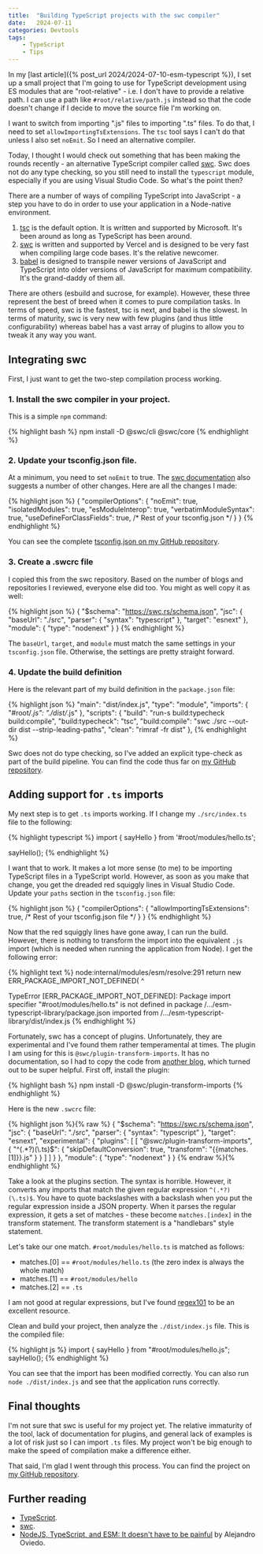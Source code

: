 ```yaml
---
title:  "Building TypeScript projects with the swc compiler"
date:   2024-07-11
categories: Devtools
tags:
    - TypeScript
    - Tips
---
```


In my [last article]({% post_url 2024/2024-07-10-esm-typescript %}), I set up a small project that I'm going to use for TypeScript development using ES modules that are "root-relative" - i.e. I don't have to provide a relative path.  I can use a path like `#root/relative/path.js` instead so that the code doesn't change if I decide to move the source file I'm working on.

I want to switch from importing ".js" files to importing ".ts" files.  To do that, I need to set `allowImportingTsExtensions`.  The `tsc` tool says I can't do that unless I also set `noEmit`.  So I need an alternative compiler. 

Today, I thought I would check out something that has been making the rounds recently - an alternative TypeScript compiler called [swc](https://swc.rs).  Swc does not do any type checking, so you still need to install the `typescript` module, especially if you are using Visual Studio Code.  So what's the point then?

There are a number of ways of compiling TypeScript into JavaScript - a step you have to do in order to use your application in a Node-native environment.

1. [tsc](https://typescriptlang.org) is the default option.  It is written and supported by Microsoft.  It's been around as long as TypeScript has been around.
2. [swc](https://swc.rs) is written and supported by Vercel and is designed to be very fast when compiling large code bases.  It's the relative newcomer.
3. [babel](https://babeljs.io/docs/en/) is designed to transpile newer versions of JavaScript and TypeScript into older versions of JavaScript for maximum compatibility.  It's the grand-daddy of them all.

There are others (esbuild and sucrose, for example).  However, these three represent the best of breed when it comes to pure compilation tasks.  In terms of speed, swc is the fastest, tsc is next, and babel is the slowest.  In terms of maturity, swc is very new with few plugins (and thus little configurability) whereas babel has a vast array of plugins to allow you to tweak it any way you want.

## Integrating swc

First, I just want to get the two-step compilation process working. 

### 1. Install the swc compiler in your project.

This is a simple `npm` command:

{% highlight bash %}
npm install -D @swc/cli @swc/core
{% endhighlight %}

### 2. Update your tsconfig.json file.

At a minimum, you need to set `noEmit` to true.  The [swc documentation](https://swc.rs/docs/migrating-from-tsc) also suggests a number of other changes.  Here are all the changes I made:

{% highlight json %}
{
    "compilerOptions": {
        "noEmit": true,
        "isolatedModules": true, 
        "esModuleInterop": true,
        "verbatimModuleSyntax": true,
        "useDefineForClassFields": true,
        /* Rest of your tsconfig.json */
    }
}
{% endhighlight %}

You can see the complete [tsconfig.json on my GitHub repository](https://github.com/adrianhall/esm-typescript-library/blob/v2/tsconfig.json).

### 3. Create a .swcrc file

I copied this from the swc repository.  Based on the number of blogs and repositories I reviewed, everyone else did too.  You might as well copy it as well:

{% highlight json %}
{
    "$schema": "https://swc.rs/schema.json",
    "jsc": {
        "baseUrl": "./src",
        "parser": {
            "syntax": "typescript"
        },
        "target": "esnext"
    },
    "module": {
        "type": "nodenext"
    }
}
{% endhighlight %}

The `baseUrl`, `target`, and `module` must match the same settings in your `tsconfig.json` file.  Otherwise, the settings are pretty straight forward.

### 4. Update the build definition

Here is the relevant part of my build definition in the `package.json` file:

{% highlight json %}
  "main": "dist/index.js",
  "type": "module",
  "imports": {
    "#root/*.js": "./dist/*.js"
  },
  "scripts": {
    "build": "run-s build:typecheck build:compile",
    "build:typecheck": "tsc",
    "build:compile": "swc ./src --out-dir dist --strip-leading-paths",
    "clean": "rimraf -fr dist"
  },
{% endhighlight %}

Swc does not do type checking, so I've added an explicit type-check as part of the build pipeline. You can find the code thus far on [my GitHub repository](https://github.com/adrianhall/esm-typescript-library/blob/v2).

## Adding support for `.ts` imports

My next step is to get `.ts` imports working.  If I change my `./src/index.ts` file to the following:

{% highlight typescript %}
import { sayHello } from '#root/modules/hello.ts';

sayHello();
{% endhighlight %}

I want that to work.  It makes a lot more sense (to me) to be importing TypeScript files in a TypeScript world.  However, as soon as you make that change, you get the dreaded red squiggly lines in Visual Studio Code.  Update your `paths` section in the `tsconfig.json` file:

{% highlight json %}
{
    "compilerOptions": {
        "allowImportingTsExtensions": true,
        /* Rest of your tsconfig.json file */
    }
}
{% endhighlight %}

Now that the red squiggly lines have gone away, I can run the build. However, there is nothing to transform the import into the equivalent `.js` import (which is needed when running the application from Node).  I get the following error:

{% highlight text %}
node:internal/modules/esm/resolve:291
  return new ERR_PACKAGE_IMPORT_NOT_DEFINED(
         ^

TypeError [ERR_PACKAGE_IMPORT_NOT_DEFINED]: Package import specifier "#root/modules/hello.ts" is not defined in package /.../esm-typescript-library/package.json imported from /.../esm-typescript-library/dist/index.js
{% endhighlight %}

Fortunately, swc has a concept of plugins.  Unfortunately, they are experimental and I've found them rather temperamental at times.  The plugin I am using for this is `@swc/plugin-transform-imports`.  It has no documentation, so I had to copy the code from [another blog](https://dev.to/a0viedo/nodejs-typescript-and-esm-it-doesnt-have-to-be-painful-438e), which turned out to be super helpful.  First off, install the plugin:

{% highlight bash %}
npm install -D @swc/plugin-transform-imports
{% endhighlight %}

Here is the new `.swcrc` file:

{% highlight json %}{% raw %}
{
    "$schema": "https://swc.rs/schema.json",
    "jsc": {
        "baseUrl": "./src",
        "parser": {
            "syntax": "typescript"
        },
        "target": "esnext",
        "experimental": {
            "plugins": [
                [
                    "@swc/plugin-transform-imports",
                    {
                        "^(.*?)(\\.ts)$": {
                            "skipDefaultConversion": true,
                            "transform": "{{matches.[1]}}.js"
                        }
                    }
                ]
            ]
        }
    },
    "module": {
        "type": "nodenext"
    }
}
{% endraw %}{% endhighlight %}

Take a look at the plugins section. The syntax is horrible.  However, it converts any imports that match the given regular expression `^(.*?)(\.ts)$`.  You have to quote backslashes with a backslash when you put the regular expression inside a JSON property.  When it parses the regular expression, it gets a set of matches - these become `matches.[index]` in the transform statement.  The transform statement is a "handlebars" style statement.  

Let's take our one match.  `#root/modules/hello.ts` is matched as follows:

* matches.[0] == `#root/modules/hello.ts` (the zero index is always the whole match)
* matches.[1] == `#root/modules/hello`
* matches.[2] == `.ts`

I am not good at regular expressions, but I've found [regex101](https://regex101.com/) to be an excellent resource.

Clean and build your project, then analyze the `./dist/index.js` file.  This is the compiled file:

{% highlight js %}
import { sayHello } from "#root/modules/hello.js";
sayHello();
{% endhighlight %}

You can see that the import has been modified correctly.  You can also run `node ./dist/index.js` and see that the application runs correctly.

## Final thoughts

I'm not sure that swc is useful for my project yet.  The relative immaturity of the tool, lack of documentation for plugins, and general lack of examples is a lot of risk just so I can import `.ts` files.  My project won't be big enough to make the speed of compilation make a difference either.

That said, I'm glad I went through this process.  You can find the project on [my GitHub repository](https://github.com/adrianhall/esm-typescript-library/blob/v3).

## Further reading

* [TypeScript](https://typescriptlang.org).
* [swc](https://swc.rs).
* [NodeJS, TypeScript, and ESM: It doesn't have to be painful](https://dev.to/a0viedo/nodejs-typescript-and-esm-it-doesnt-have-to-be-painful-438e) by Alejandro Oviedo.